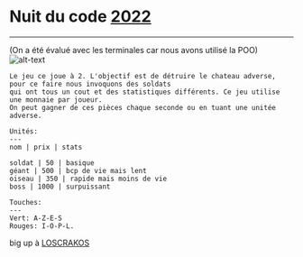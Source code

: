 # Nuit du code [2022](https://www.nuitducode.net/ndc2022/T)
---
(On a été évalué avec les terminales car nous avons utilisé la POO)
![alt-text](https://github.com/NeKroFR/README-files/blob/main/gameplay.png)
```
Le jeu ce joue à 2. L'objectif est de détruire le chateau adverse, pour ce faire nous invoquons des soldats
qui ont tous un cout et des statistiques différents. Ce jeu utilise une monnaie par joueur.
On peut gagner de ces pièces chaque seconde ou en tuant une unitée adverse.

Unités:
---
nom | prix | stats

soldat | 50 | basique
géant | 500 | bcp de vie mais lent
oiseau | 350 | rapide mais moins de vie
boss | 1000 | surpuissant

Touches:
---
Vert: A-Z-E-S
Rouges: I-O-P-L.
```

big up à [LOSCRAKOS](https://github.com/Zwarex/Nuit-du-code)
